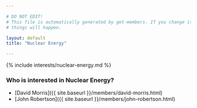 ```yaml
---

# DO NOT EDIT!
# This file is automatically generated by get-members. If you change it, bad
# things will happen.

layout: default
title: "Nuclear Energy"

---
```


{% include interests/nuclear-energy.md %}

### Who is interested in Nuclear Energy?


* [David Morris]({{ site.baseurl }}/members/david-morris.html)
* [John Robertson]({{ site.baseurl }}/members/john-robertson.html)
